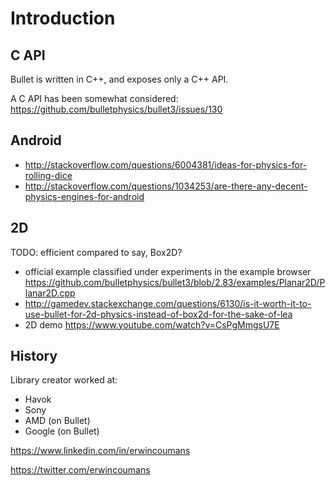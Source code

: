 # Introduction

## C API

Bullet is written in C++, and exposes only a C++ API.

A C API has been somewhat considered: <https://github.com/bulletphysics/bullet3/issues/130>

## Android

- <http://stackoverflow.com/questions/6004381/ideas-for-physics-for-rolling-dice>
- <http://stackoverflow.com/questions/1034253/are-there-any-decent-physics-engines-for-android>

## 2D

TODO: efficient compared to say, Box2D?

- official example classified under experiments in the example browser <https://github.com/bulletphysics/bullet3/blob/2.83/examples/Planar2D/Planar2D.cpp>
- <http://gamedev.stackexchange.com/questions/6130/is-it-worth-it-to-use-bullet-for-2d-physics-instead-of-box2d-for-the-sake-of-lea>
- 2D demo https://www.youtube.com/watch?v=CsPgMmgsU7E

## History

Library creator worked at:

- Havok
- Sony
- AMD (on Bullet)
- Google (on Bullet)

<https://www.linkedin.com/in/erwincoumans>

<https://twitter.com/erwincoumans>
